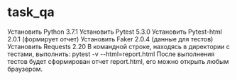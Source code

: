 # task_qa
Установить Python 3.7.1
Установить Pytest 5.3.0
Установить Pytest-html 2.0.1 (формирует отчет)
Установить Faker 2.0.4 (данные для тестов)
Установить Requests 2.20
В командной строке, находясь в директории с тестами, выполнить: 
pytest -v --html=report.html
После выполнения тестов будет сформирован отчет report.html, его можно открыть любым браузером.
